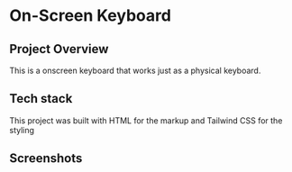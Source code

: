 # On-Screen Keyboard
## Project Overview 
This is a onscreen keyboard that works just as a physical keyboard.
## Tech stack
This project was built with HTML for the markup and Tailwind CSS for the styling 
## Screenshots
